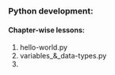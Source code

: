 ### Python development:
#### Chapter-wise lessons:

1.  hello-world.py
2.  variables_&_data-types.py
3.    
